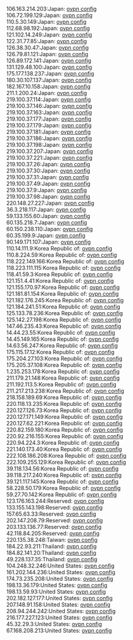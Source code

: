 106.163.214.203:Japan: [ovpn config](vpn/106_163_214_203.ovpn)  
106.72.199.129:Japan: [ovpn config](vpn/106_72_199_129.ovpn)  
110.5.30.149:Japan: [ovpn config](vpn/110_5_30_149.ovpn)  
112.68.98.192:Japan: [ovpn config](vpn/112_68_98_192.ovpn)  
121.102.14.249:Japan: [ovpn config](vpn/121_102_14_249.ovpn)  
122.31.77.85:Japan: [ovpn config](vpn/122_31_77_85.ovpn)  
126.38.30.47:Japan: [ovpn config](vpn/126_38_30_47.ovpn)  
126.79.81.121:Japan: [ovpn config](vpn/126_79_81_121.ovpn)  
126.89.172.141:Japan: [ovpn config](vpn/126_89_172_141.ovpn)  
131.129.48.100:Japan: [ovpn config](vpn/131_129_48_100.ovpn)  
175.177.138.237:Japan: [ovpn config](vpn/175_177_138_237.ovpn)  
180.30.107.137:Japan: [ovpn config](vpn/180_30_107_137.ovpn)  
182.167.10.158:Japan: [ovpn config](vpn/182_167_10_158.ovpn)  
211.1.200.24:Japan: [ovpn config](vpn/211_1_200_24.ovpn)  
219.100.37.114:Japan: [ovpn config](vpn/219_100_37_114.ovpn)  
219.100.37.146:Japan: [ovpn config](vpn/219_100_37_146.ovpn)  
219.100.37.163:Japan: [ovpn config](vpn/219_100_37_163.ovpn)  
219.100.37.177:Japan: [ovpn config](vpn/219_100_37_177.ovpn)  
219.100.37.179:Japan: [ovpn config](vpn/219_100_37_179.ovpn)  
219.100.37.181:Japan: [ovpn config](vpn/219_100_37_181.ovpn)  
219.100.37.186:Japan: [ovpn config](vpn/219_100_37_186.ovpn)  
219.100.37.198:Japan: [ovpn config](vpn/219_100_37_198.ovpn)  
219.100.37.207:Japan: [ovpn config](vpn/219_100_37_207.ovpn)  
219.100.37.221:Japan: [ovpn config](vpn/219_100_37_221.ovpn)  
219.100.37.26:Japan: [ovpn config](vpn/219_100_37_26.ovpn)  
219.100.37.30:Japan: [ovpn config](vpn/219_100_37_30.ovpn)  
219.100.37.31:Japan: [ovpn config](vpn/219_100_37_31.ovpn)  
219.100.37.49:Japan: [ovpn config](vpn/219_100_37_49.ovpn)  
219.100.37.9:Japan: [ovpn config](vpn/219_100_37_9.ovpn)  
219.100.37.98:Japan: [ovpn config](vpn/219_100_37_98.ovpn)  
220.148.27.227:Japan: [ovpn config](vpn/220_148_27_227.ovpn)  
36.3.218.117:Japan: [ovpn config](vpn/36_3_218_117.ovpn)  
59.133.155.60:Japan: [ovpn config](vpn/59_133_155_60.ovpn)  
60.135.218.7:Japan: [ovpn config](vpn/60_135_218_7.ovpn)  
60.150.238.110:Japan: [ovpn config](vpn/60_150_238_110.ovpn)  
60.35.199.9:Japan: [ovpn config](vpn/60_35_199_9.ovpn)  
90.149.171.107:Japan: [ovpn config](vpn/90_149_171_107.ovpn)  
110.14.111.9:Korea Republic of: [ovpn config](vpn/110_14_111_9.ovpn)  
110.8.224.59:Korea Republic of: [ovpn config](vpn/110_8_224_59.ovpn)  
118.222.149.166:Korea Republic of: [ovpn config](vpn/118_222_149_166.ovpn)  
118.223.111.115:Korea Republic of: [ovpn config](vpn/118_223_111_115.ovpn)  
118.41.59.3:Korea Republic of: [ovpn config](vpn/118_41_59_3.ovpn)  
121.151.4.41:Korea Republic of: [ovpn config](vpn/121_151_4_41.ovpn)  
121.155.170.97:Korea Republic of: [ovpn config](vpn/121_155_170_97.ovpn)  
121.181.81.154:Korea Republic of: [ovpn config](vpn/121_181_81_154.ovpn)  
121.182.176.245:Korea Republic of: [ovpn config](vpn/121_182_176_245.ovpn)  
121.184.241.51:Korea Republic of: [ovpn config](vpn/121_184_241_51.ovpn)  
125.133.78.236:Korea Republic of: [ovpn config](vpn/125_133_78_236.ovpn)  
125.142.27.198:Korea Republic of: [ovpn config](vpn/125_142_27_198.ovpn)  
147.46.235.43:Korea Republic of: [ovpn config](vpn/147_46_235_43.ovpn)  
14.44.23.55:Korea Republic of: [ovpn config](vpn/14_44_23_55.ovpn)  
14.45.149.165:Korea Republic of: [ovpn config](vpn/14_45_149_165.ovpn)  
14.63.56.247:Korea Republic of: [ovpn config](vpn/14_63_56_247.ovpn)  
175.115.17.12:Korea Republic of: [ovpn config](vpn/175_115_17_12.ovpn)  
175.204.27.103:Korea Republic of: [ovpn config](vpn/175_204_27_103.ovpn)  
175.205.37.108:Korea Republic of: [ovpn config](vpn/175_205_37_108.ovpn)  
1.235.253.178:Korea Republic of: [ovpn config](vpn/1_235_253_178.ovpn)  
211.179.21.148:Korea Republic of: [ovpn config](vpn/211_179_21_148.ovpn)  
211.192.113.5:Korea Republic of: [ovpn config](vpn/211_192_113_5.ovpn)  
211.217.213.238:Korea Republic of: [ovpn config](vpn/211_217_213_238.ovpn)  
218.158.189.69:Korea Republic of: [ovpn config](vpn/218_158_189_69.ovpn)  
220.118.13.235:Korea Republic of: [ovpn config](vpn/220_118_13_235.ovpn)  
220.127.126.73:Korea Republic of: [ovpn config](vpn/220_127_126_73.ovpn)  
220.127.171.149:Korea Republic of: [ovpn config](vpn/220_127_171_149.ovpn)  
220.127.62.221:Korea Republic of: [ovpn config](vpn/220_127_62_221.ovpn)  
220.82.159.180:Korea Republic of: [ovpn config](vpn/220_82_159_180.ovpn)  
220.92.216.155:Korea Republic of: [ovpn config](vpn/220_92_216_155.ovpn)  
220.94.224.3:Korea Republic of: [ovpn config](vpn/220_94_224_3.ovpn)  
221.140.173.40:Korea Republic of: [ovpn config](vpn/221_140_173_40.ovpn)  
222.108.186.208:Korea Republic of: [ovpn config](vpn/222_108_186_208.ovpn)  
222.109.255.129:Korea Republic of: [ovpn config](vpn/222_109_255_129.ovpn)  
39.118.134.56:Korea Republic of: [ovpn config](vpn/39_118_134_56.ovpn)  
39.118.217.240:Korea Republic of: [ovpn config](vpn/39_118_217_240.ovpn)  
39.121.117.145:Korea Republic of: [ovpn config](vpn/39_121_117_145.ovpn)  
58.228.50.179:Korea Republic of: [ovpn config](vpn/58_228_50_179.ovpn)  
59.27.70.142:Korea Republic of: [ovpn config](vpn/59_27_70_142.ovpn)  
123.176.163.244:Reserved: [ovpn config](vpn/123_176_163_244.ovpn)  
133.155.143.198:Reserved: [ovpn config](vpn/133_155_143_198.ovpn)  
157.65.63.33:Reserved: [ovpn config](vpn/157_65_63_33.ovpn)  
202.147.208.79:Reserved: [ovpn config](vpn/202_147_208_79.ovpn)  
203.133.136.77:Reserved: [ovpn config](vpn/203_133_136_77.ovpn)  
42.118.84.205:Reserved: [ovpn config](vpn/42_118_84_205.ovpn)  
220.135.38.248:Taiwan: [ovpn config](vpn/220_135_38_248.ovpn)  
184.22.93.211:Thailand: [ovpn config](vpn/184_22_93_211.ovpn)  
184.82.141.20:Thailand: [ovpn config](vpn/184_82_141_20.ovpn)  
49.228.137.35:Thailand: [ovpn config](vpn/49_228_137_35.ovpn)  
104.248.32.246:United States: [ovpn config](vpn/104_248_32_246.ovpn)  
161.202.144.236:United States: [ovpn config](vpn/161_202_144_236.ovpn)  
174.73.235.208:United States: [ovpn config](vpn/174_73_235_208.ovpn)  
198.13.36.179:United States: [ovpn config](vpn/198_13_36_179.ovpn)  
198.13.59.93:United States: [ovpn config](vpn/198_13_59_93.ovpn)  
202.182.127.177:United States: [ovpn config](vpn/202_182_127_177.ovpn)  
207.148.91.158:United States: [ovpn config](vpn/207_148_91_158.ovpn)  
208.94.244.242:United States: [ovpn config](vpn/208_94_244_242.ovpn)  
216.177.227.123:United States: [ovpn config](vpn/216_177_227_123.ovpn)  
45.32.29.3:United States: [ovpn config](vpn/45_32_29_3.ovpn)  
67.168.208.213:United States: [ovpn config](vpn/67_168_208_213.ovpn)  
